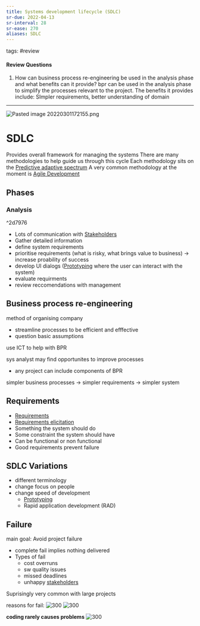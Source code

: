 ```yaml
---
title: Systems development lifecycle (SDLC)
sr-due: 2022-04-13
sr-interval: 28
sr-ease: 270
aliases: SDLC
---
```


tags: #review
#### Review Questions

1. How can business process re-engineering be used in the analysis phase and what benefits can it provide? 
bpr can be used in the analysis phase to simplify the processes relevant to the project. The benefits it provides include: SImpler requirements, better understanding of domain


---
![Pasted image 20220301172155.png](None)
# SDLC
Provides overall framework for managing the systems
There are many methodologies to help guide us through this cycle
Each methodology sits on the [Predictive adaptive spectrum](out/notes/predictive-adaptive-spectrum.md)
A very common methodology at the moment is [Agile Development](out/notes/agile-development.md)

## Phases
### Analysis 
^2d7976
- Lots of communication with [Stakeholders](out/notes/stakeholders.md) 
- Gather detailed information
- define system requirements
- prioritise requirements (what is risky, what brings value to business) -> increase proability of success
- develop UI dialogs ([Prototyping](out/notes/prototyping.md) where the user can interact with the system)
- evaluate requirments
- review reccomendations with management

## Business process re-engineering
method of organising company
- streamline processes to be efficient and efffective
- question basic assumptions

use ICT to help with BPR 

sys analyst may find opportunites to improve processes
- any project can include components of BPR

simpler business processes -> simpler requirements -> simpler system

## Requirements
- [Requirements](out/notes/requirements.md)
- [Requirements elicitation](out/notes/requirements-elicitation.md)
- Something the system should do 
- Some constraint the system should have
- Can be functional or non functional
- Good requirements prevent failure

## SDLC Variations
- different terminology
- change focus on people
- change speed of development
	- [Prototyping](out/notes/prototyping.md)
	- Rapid application development (RAD)

## Failure
main goal: Avoid project failure
- complete fail implies nothing delivered
- Types of fail
	- cost overruns
	- sw quality issues
	- missed deadlines
	- unhappy [stakeholders](out/notes/stakeholders.md)

Suprisingly very common with large projects

reasons for fail: 
![300](None)
![300](None)


**coding rarely causes problems**
![300](None)

